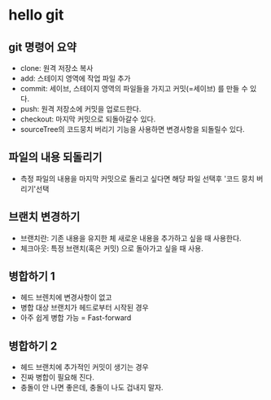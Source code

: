 #   hello git
##  git 명령어 요약
- clone:  원격 저장소 복사
- add:    스테이지 영역에 작업 파일 추가
- commit: 세이브, 스테이지 영역의 파일들을 가지고 커밋(=세이브) 를 만들 수 있다.
- push:   원격 저장소에 커밋을 업로드한다.
- checkout: 마지막 커밋으로 되돌아갈수 있다.
- sourceTree의 코드뭉치 버리기 기능을 사용하면 변경사항을 되돌릴수 있다.


## 파일의 내용 되돌리기
- 측정 파일의 내용을 마지막 커밋으로 돌리고 싶다면 해당 파일 선택후 '코드 뭉치 버리기'선택

## 브랜치 변경하기
- 브랜치란: 기존 내용을 유지한 체 새로운 내용을 추가하고 싶을 때 사용한다.
- 체크아웃: 특정 브랜치(혹은 커밋) 으로 돌아가고 싶을 때 사용.

## 병합하기 1

- 헤드 브렌치에 변경사항이 없고
- 병합 대상 브랜치가 헤드로부터 시작된 경우
- 아주 쉽게 병합 가능 = Fast-forward

## 병합하기 2
- 헤드 브랜치에 추가적인 커밋이 생기는 경우
- 진짜 병합이 필요해 진다.
- 충돌이 안 나면 좋은데, 충돌이 나도 겁내지 말자.
